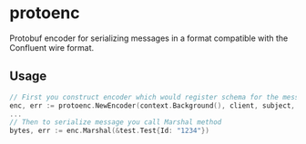 # protoenc

Protobuf encoder for serializing messages in a format compatible with the
Confluent wire format.

## Usage

```go
// First you construct encoder which would register schema for the message (you can pass empty message)
enc, err := protoenc.NewEncoder(context.Background(), client, subject, (*test.Test)(nil))
...
// Then to serialize message you call Marshal method
bytes, err := enc.Marshal(&test.Test{Id: "1234"})
```
